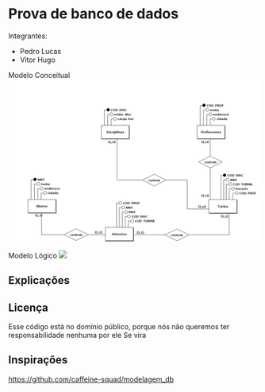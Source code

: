 # Prova de banco de dados

Integrantes:

- Pedro Lucas
- Vitor Hugo

Modelo Conceitual
<img src="Conceitual_1c.png">

Modelo Lógico 
<img src="Lógico_2c.png">

## Explicações



## Licença
Esse código está no domínio público, porque nós não queremos ter responsabilidade nenhuma por ele
Se vira


## Inspirações

https://github.com/caffeine-squad/modelagem_db
